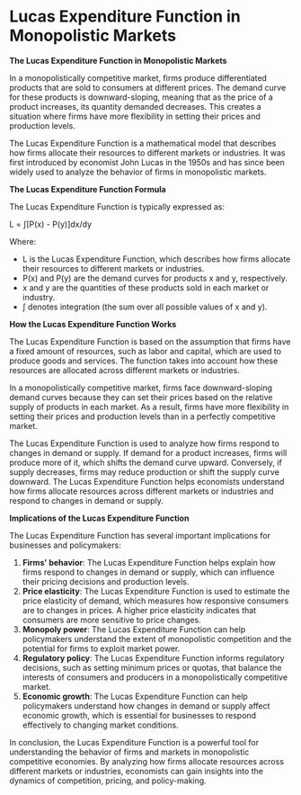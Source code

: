 # Lucas Expenditure Function in Monopolistic Markets

**The Lucas Expenditure Function in Monopolistic Markets**

In a monopolistically competitive market, firms produce differentiated products that are sold to consumers at different prices. The demand curve for these products is downward-sloping, meaning that as the price of a product increases, its quantity demanded decreases. This creates a situation where firms have more flexibility in setting their prices and production levels.

The Lucas Expenditure Function is a mathematical model that describes how firms allocate their resources to different markets or industries. It was first introduced by economist John Lucas in the 1950s and has since been widely used to analyze the behavior of firms in monopolistic markets.

**The Lucas Expenditure Function Formula**

The Lucas Expenditure Function is typically expressed as:

L = ∫[P(x) - P(y)]dx/dy

Where:

* L is the Lucas Expenditure Function, which describes how firms allocate their resources to different markets or industries.
* P(x) and P(y) are the demand curves for products x and y, respectively.
* x and y are the quantities of these products sold in each market or industry.
* ∫ denotes integration (the sum over all possible values of x and y).

**How the Lucas Expenditure Function Works**

The Lucas Expenditure Function is based on the assumption that firms have a fixed amount of resources, such as labor and capital, which are used to produce goods and services. The function takes into account how these resources are allocated across different markets or industries.

In a monopolistically competitive market, firms face downward-sloping demand curves because they can set their prices based on the relative supply of products in each market. As a result, firms have more flexibility in setting their prices and production levels than in a perfectly competitive market.

The Lucas Expenditure Function is used to analyze how firms respond to changes in demand or supply. If demand for a product increases, firms will produce more of it, which shifts the demand curve upward. Conversely, if supply decreases, firms may reduce production or shift the supply curve downward. The Lucas Expenditure Function helps economists understand how firms allocate resources across different markets or industries and respond to changes in demand or supply.

**Implications of the Lucas Expenditure Function**

The Lucas Expenditure Function has several important implications for businesses and policymakers:

1. **Firms' behavior**: The Lucas Expenditure Function helps explain how firms respond to changes in demand or supply, which can influence their pricing decisions and production levels.
2. **Price elasticity**: The Lucas Expenditure Function is used to estimate the price elasticity of demand, which measures how responsive consumers are to changes in prices. A higher price elasticity indicates that consumers are more sensitive to price changes.
3. **Monopoly power**: The Lucas Expenditure Function can help policymakers understand the extent of monopolistic competition and the potential for firms to exploit market power.
4. **Regulatory policy**: The Lucas Expenditure Function informs regulatory decisions, such as setting minimum prices or quotas, that balance the interests of consumers and producers in a monopolistically competitive market.
5. **Economic growth**: The Lucas Expenditure Function can help policymakers understand how changes in demand or supply affect economic growth, which is essential for businesses to respond effectively to changing market conditions.

In conclusion, the Lucas Expenditure Function is a powerful tool for understanding the behavior of firms and markets in monopolistic competitive economies. By analyzing how firms allocate resources across different markets or industries, economists can gain insights into the dynamics of competition, pricing, and policy-making.
